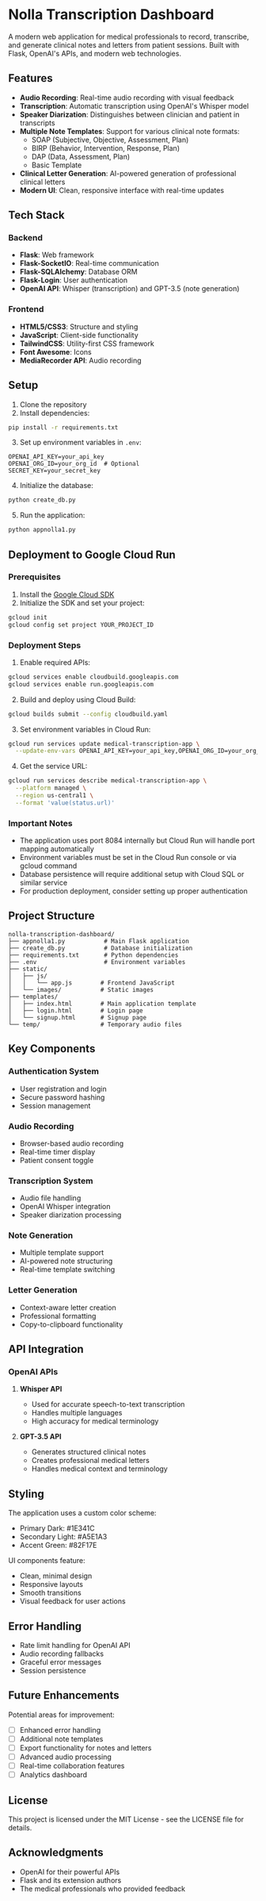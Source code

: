 # Nolla Transcription Dashboard

A modern web application for medical professionals to record, transcribe, and generate clinical notes and letters from patient sessions. Built with Flask, OpenAI's APIs, and modern web technologies.

## Features

- **Audio Recording**: Real-time audio recording with visual feedback
- **Transcription**: Automatic transcription using OpenAI's Whisper model
- **Speaker Diarization**: Distinguishes between clinician and patient in transcripts
- **Multiple Note Templates**: Support for various clinical note formats:
  - SOAP (Subjective, Objective, Assessment, Plan)
  - BIRP (Behavior, Intervention, Response, Plan)
  - DAP (Data, Assessment, Plan)
  - Basic Template
- **Clinical Letter Generation**: AI-powered generation of professional clinical letters
- **Modern UI**: Clean, responsive interface with real-time updates

## Tech Stack

### Backend
- **Flask**: Web framework
- **Flask-SocketIO**: Real-time communication
- **Flask-SQLAlchemy**: Database ORM
- **Flask-Login**: User authentication
- **OpenAI API**: Whisper (transcription) and GPT-3.5 (note generation)

### Frontend
- **HTML5/CSS3**: Structure and styling
- **JavaScript**: Client-side functionality
- **TailwindCSS**: Utility-first CSS framework
- **Font Awesome**: Icons
- **MediaRecorder API**: Audio recording

## Setup

1. Clone the repository
2. Install dependencies:
```bash
pip install -r requirements.txt
```

3. Set up environment variables in `.env`:
```env
OPENAI_API_KEY=your_api_key
OPENAI_ORG_ID=your_org_id  # Optional
SECRET_KEY=your_secret_key
```

4. Initialize the database:
```bash
python create_db.py
```

5. Run the application:
```bash
python appnolla1.py
```

## Deployment to Google Cloud Run

### Prerequisites

1. Install the [Google Cloud SDK](https://cloud.google.com/sdk/docs/install)
2. Initialize the SDK and set your project:
```bash
gcloud init
gcloud config set project YOUR_PROJECT_ID
```

### Deployment Steps

1. Enable required APIs:
```bash
gcloud services enable cloudbuild.googleapis.com
gcloud services enable run.googleapis.com
```

2. Build and deploy using Cloud Build:
```bash
gcloud builds submit --config cloudbuild.yaml
```

3. Set environment variables in Cloud Run:
```bash
gcloud run services update medical-transcription-app \
  --update-env-vars OPENAI_API_KEY=your_api_key,OPENAI_ORG_ID=your_org_id
```

4. Get the service URL:
```bash
gcloud run services describe medical-transcription-app \
  --platform managed \
  --region us-central1 \
  --format 'value(status.url)'
```

### Important Notes

- The application uses port 8084 internally but Cloud Run will handle port mapping automatically
- Environment variables must be set in the Cloud Run console or via gcloud command
- Database persistence will require additional setup with Cloud SQL or similar service
- For production deployment, consider setting up proper authentication

## Project Structure

```
nolla-transcription-dashboard/
├── appnolla1.py           # Main Flask application
├── create_db.py           # Database initialization
├── requirements.txt       # Python dependencies
├── .env                   # Environment variables
├── static/
│   ├── js/
│   │   └── app.js        # Frontend JavaScript
│   └── images/           # Static images
├── templates/
│   ├── index.html        # Main application template
│   ├── login.html        # Login page
│   └── signup.html       # Signup page
└── temp/                 # Temporary audio files
```

## Key Components

### Authentication System
- User registration and login
- Secure password hashing
- Session management

### Audio Recording
- Browser-based audio recording
- Real-time timer display
- Patient consent toggle

### Transcription System
- Audio file handling
- OpenAI Whisper integration
- Speaker diarization processing

### Note Generation
- Multiple template support
- AI-powered note structuring
- Real-time template switching

### Letter Generation
- Context-aware letter creation
- Professional formatting
- Copy-to-clipboard functionality

## API Integration

### OpenAI APIs
1. **Whisper API**
   - Used for accurate speech-to-text transcription
   - Handles multiple languages
   - High accuracy for medical terminology

2. **GPT-3.5 API**
   - Generates structured clinical notes
   - Creates professional medical letters
   - Handles medical context and terminology

## Styling

The application uses a custom color scheme:
- Primary Dark: #1E341C
- Secondary Light: #A5E1A3
- Accent Green: #82F17E

UI components feature:
- Clean, minimal design
- Responsive layouts
- Smooth transitions
- Visual feedback for user actions

## Error Handling

- Rate limit handling for OpenAI API
- Audio recording fallbacks
- Graceful error messages
- Session persistence

## Future Enhancements

Potential areas for improvement:
- [ ] Enhanced error handling
- [ ] Additional note templates
- [ ] Export functionality for notes and letters
- [ ] Advanced audio processing
- [ ] Real-time collaboration features
- [ ] Analytics dashboard

## License

This project is licensed under the MIT License - see the LICENSE file for details.

## Acknowledgments

- OpenAI for their powerful APIs
- Flask and its extension authors
- The medical professionals who provided feedback
